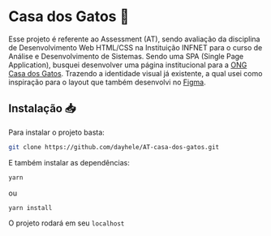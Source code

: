 # Casa dos Gatos 💙

Esse projeto é referente ao Assessment (AT), sendo avaliação da disciplina de Desenvolvimento Web HTML/CSS na Instituição INFNET para o curso de Análise e Desenvolvimento de Sistemas. 
Sendo uma SPA (Single Page Application), busquei desenvolver uma página institucional para a [ONG Casa dos Gatos](https://www.facebook.com/casadosgatoscuritiba/). Trazendo a identidade visual já existente, a qual usei como inspiração para o layout que também desenvolvi no [Figma](https://www.figma.com/file/nu7HC89MahjrG0o6BcByKT/ONG---Casa-dos-Gatos-%7C-Assesment?node-id=0%3A1).

## Instalação 📥

Para instalar o projeto basta:

```bash
git clone https://github.com/dayhele/AT-casa-dos-gatos.git
```

E também instalar as dependências: 

```bash
yarn 
```

ou

```bash
yarn install
```

O projeto rodará em seu ``` localhost ```




